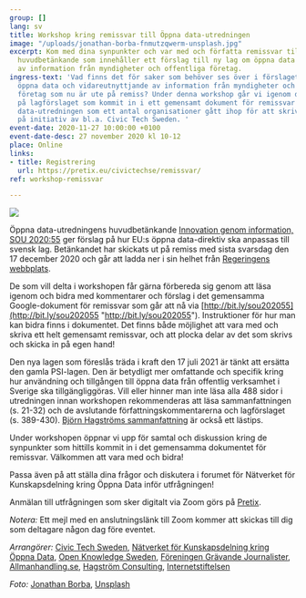 ```yaml
---
group: []
lang: sv
title: Workshop kring remissvar till Öppna data-utredningen
image: "/uploads/jonathan-borba-fnmutzqwerm-unsplash.jpg"
excerpt: Kom med dina synpunkter och var med och författa remissvar till Öppna data-utredningens
  huvudbetänkande som innehåller ett förslag till ny lag om öppna data och vidareutnyttjande
  av information från myndigheter och offentliga företag.
ingress-text: 'Vad finns det för saker som behöver ses över i förslaget till lag om
  öppna data och vidareutnyttjande av information från myndigheter och offentliga
  företag som nu är ute på remiss? Under denna workshop går vi igenom de olika synpunkter
  på lagförslaget som kommit in i ett gemensamt dokument för remissvar till Öppna
  data-utredningen som ett antal organisationer gått ihop för att skriva tillsammans
  på initiativ av bl.a. Civic Tech Sweden. '
event-date: 2020-11-27 10:00:00 +0100
event-date-desc: 27 november 2020 kl 10-12
place: Online
links:
- title: Registrering
  url: https://pretix.eu/civictechse/remissvar/
ref: workshop-remissvar

---
```

![](/uploads/jonathan-borba-fnmutzqwerm-unsplash.jpg)

Öppna data-utredningens huvudbetänkande [Innovation genom information, SOU 2020:55](https://www.regeringen.se/rattsliga-dokument/statens-offentliga-utredningar/2020/09/sou-202055/) ger förslag på hur EU:s öppna data-direktiv ska anpassas till svensk lag. Betänkandet har skickats ut på remiss med sista svarsdag den 17 december 2020 och går att ladda ner i sin helhet från [Regeringens webbplats](https://www.regeringen.se/4a63bd/contentassets/9b6505e3b3964b4a9a7de4557c08e78d/sou-2020_55_webb.pdf).

De som vill delta i workshopen får gärna förbereda sig genom att läsa igenom och bidra med kommentarer och förslag i det gemensamma Google-dokument för remissvar som går att nå via [http://bit.ly/sou202055](http://bit.ly/sou202055 "http://bit.ly/sou202055"). Instruktioner för hur man kan bidra finns i dokumentet. Det finns både möjlighet att vara med och skriva ett helt gemensamt remissvar, och att plocka delar av det som skrivs och skicka in på egen hand!

Den nya lagen som föreslås träda i kraft den 17 juli 2021 är tänkt att ersätta den gamla PSI-lagen. Den är betydligt mer omfattande och specifik kring hur användning och tillgången till öppna data från offentlig verksamhet i Sverige ska tillgängliggöras. Vill eller hinner man inte läsa alla 488 sidor i utredningen innan workshopen rekommenderas att läsa sammanfattningen (s. 21-32) och de avslutande författningskommentarerna och lagförslaget (s. 389-430). [Björn Hagströms sammanfattning](http://www.hagstrom.nu/oppna-data/oppenhet-som-standard-foreslas-bli-normen/) är också ett lästips.

Under workshopen öppnar vi upp för samtal och diskussion kring de synpunkter som hittills kommit in i det gemensamma dokumentet för remissvar. Välkommen att vara med och bidra!

Passa även på att ställa dina frågor och diskutera i forumet för Nätverket för Kunskapsdelning kring Öppna Data inför utfrågningen!

Anmälan till utfrågningen som sker digitalt via Zoom görs på [Pretix](https://pretix.eu/civictechse/remissvar/).

_Notera:_ Ett mejl med en anslutningslänk till Zoom kommer att skickas till dig som deltagare någon dag före eventet.

_Arrangörer:_ [Civic Tech Sweden](https://civictech.se/), [Nätverket för Kunskapsdelning kring Öppna Data](https://gitlab.com/open-data-knowledge-sharing/wiki/-/wikis/home), [Open Knowledge Sweden](https://okfn.org/network/sweden/), [Föreningen Grävande Journalister](http://www.fgj.se/), [Allmanhandling.se](https://www.allmanhandling.se/), [Hagström Consulting](http://www.hagstrom.nu/), [Internetstiftelsen](https://internetstiftelsen.se/)

_Foto:_ [Jonathan Borba](https://unsplash.com/@jonathanborba?utm_source=unsplash&amp;utm_medium=referral&amp;utm_content=creditCopyText), [Unsplash](https://unsplash.com/@civictechsweden/likes?utm_source=unsplash&amp;utm_medium=referral&amp;utm_content=creditCopyText)